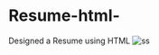 # Resume-html-
Designed a Resume using HTML
![ss](https://user-images.githubusercontent.com/66555692/85368617-38e51a00-b549-11ea-9a77-60c7467033a9.png)
